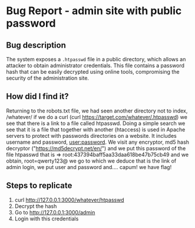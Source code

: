 # Bug Report - admin site with public password

##  Bug description

The system exposes a `.htpasswd` file in a public directory, which allows an attacker to obtain administrator credentials. This file contains a password hash that can be easily decrypted using online tools, compromising the security of the administration site.

## How did I find it?

Returning to the robots.txt file, we had seen another directory not to index, /whatever/ if we do a curl (curl https://target.com/whatever/.htpasswd) we see that there is a link to a file called htpasswd. Doing a simple search we see that it is a file that together with another (htaccess) is used in Apache servers to protect with passwords directories on a website.
It includes username and password, <user:password>.
We visit any encryptor, md5 hash decryptor ("https://md5decrypt.net/en/") and we put this password of the file htpasswd that is => root:437394baff5aa33daa618be47b75cb49
and we obtain, root=qwerty123@
we go to which we deduce that is the link of admin login, we put user and password and.... capum! we have flag!

## Steps to replicate

1. curl http://127.0.0.1:3000/whatever/htpasswd
2. Decrypt the hash
3. Go to http://127.0.0.1:3000/admin
4. Login with this credentials
